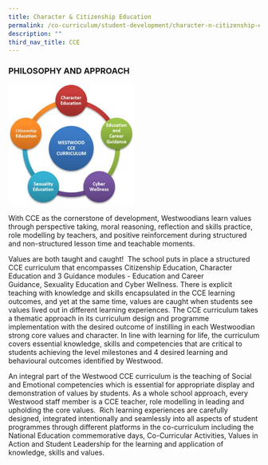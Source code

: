 ```yaml
---
title: Character & Citizenship Education
permalink: /co-curriculum/student-development/character-n-citizenship-education/
description: ""
third_nav_title: CCE
---
```

### PHILOSOPHY AND APPROACH


<img src="/images/CCE.jpg" 
     style="width:50%">
		 
With CCE as the cornerstone of development, Westwoodians learn values through perspective taking, moral reasoning, reflection and skills practice, role modelling by teachers, and positive reinforcement during structured and non-structured lesson time and teachable moments.

  

Values are both taught and caught!  The school puts in place a structured CCE curriculum that encompasses Citizenship Education, Character Education and 3 Guidance modules - Education and Career Guidance, Sexuality Education and Cyber Wellness. There is explicit teaching with knowledge and skills encapsulated in the CCE learning outcomes, and yet at the same time, values are caught when students see values lived out in different learning experiences. The CCE curriculum takes a thematic approach in its curriculum design and programme implementation with the desired outcome of instilling in each Westwoodian strong core values and character. In line with learning for life, the curriculum covers essential knowledge, skills and competencies that are critical to students achieving the level milestones and 4 desired learning and behavioural outcomes identified by Westwood. 

  

An integral part of the Westwood CCE curriculum is the teaching of Social and Emotional competencies which is essential for appropriate display and demonstration of values by students. As a whole school approach, every Westwood staff member is a CCE teacher, role modelling in leading and upholding the core values.  Rich learning experiences are carefully designed, integrated intentionally and seamlessly into all aspects of student programmes through different platforms in the co-curriculum including the National Education commemorative days, Co-Curricular Activities, Values in Action and Student Leadership for the learning and application of knowledge, skills and values.